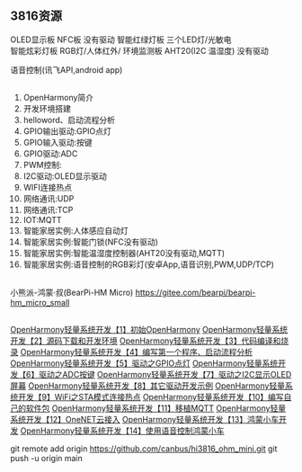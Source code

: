 ## 3816资源
OLED显示板 
NFC板                        没有驱动
智能红绿灯板 三个LED灯/光敏电  
智能炫彩灯板 RGB灯/人体红外/
环境监测板   AHT20(I2C 温湿度)  没有驱动

语音控制(讯飞API,android app)

##
1. OpenHarmony简介
2. 开发环境搭建
3. helloword、启动流程分析
4. GPIO输出驱动:GPIO点灯
5. GPIO输入驱动:按键
6. GPIO驱动:ADC
7. PWM控制:
8. I2C驱动:OLED显示驱动
9. WIFI连接热点
10. 网络通讯:UDP
11. 网络通讯:TCP
12. IOT:MQTT
13. 智能家居实例:人体感应自动灯
14. 智能家居实例:智能门锁(NFC没有驱动)
15. 智能家居实例:智能温湿度控制器(AHT20没有驱动,MQTT)
16. 智能家居实例:语音控制的RGB彩灯(安卓App,语音识别,PWM,UDP/TCP)

##
小熊派-鸿蒙·叔(BearPi-HM Micro)
https://gitee.com/bearpi/bearpi-hm_micro_small

## 
[OpenHarmony轻量系统开发【1】初始OpenHarmony](https://harmonyos.51cto.com/posts/10085)
[OpenHarmony轻量系统开发【2】源码下载和开发环境](https://harmonyos.51cto.com/posts/10086)
[OpenHarmony轻量系统开发【3】代码编译和烧录](https://harmonyos.51cto.com/posts/10087)
[OpenHarmony轻量系统开发【4】编写第一个程序、启动流程分析](https://harmonyos.51cto.com/posts/944)
[OpenHarmony轻量系统开发【5】驱动之GPIO点灯](https://harmonyos.51cto.com/posts/1236)
[OpenHarmony轻量系统开发【6】驱动之ADC按键](https://harmonyos.51cto.com/posts/1400)
[OpenHarmony轻量系统开发【7】驱动之I2C显示OLED屏幕](https://harmonyos.51cto.com/posts/1145)
[OpenHarmony轻量系统开发【8】其它驱动开发示例](https://harmonyos.51cto.com/posts/10185)
[OpenHarmony轻量系统开发【9】WiFi之STA模式连接热点](https://harmonyos.51cto.com/posts/10191)
[OpenHarmony轻量系统开发【10】编写自己的软件包](https://harmonyos.51cto.com/posts/10192)
[OpenHarmony轻量系统开发【11】移植MQTT](https://harmonyos.51cto.com/posts/10201)
[OpenHarmony轻量系统开发【12】OneNET云接入](https://harmonyos.51cto.com/posts/10204)
[OpenHarmony轻量系统开发【13】鸿蒙小车开发](https://harmonyos.51cto.com/posts/1459)
[OpenHarmony轻量系统开发【14】使用语音控制鸿蒙小车](https://harmonyos.51cto.com/posts/1842)




git remote add origin https://github.com/canbus/hi3816_ohm_mini.git
git push -u origin main